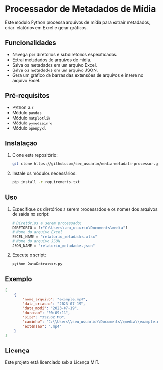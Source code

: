 # Processador de Metadados de Mídia

Este módulo Python processa arquivos de mídia para extrair metadados, criar relatórios em Excel e gerar gráficos.

## Funcionalidades

- Navega por diretórios e subdiretórios especificados.
- Extrai metadados de arquivos de mídia.
- Salva os metadados em um arquivo Excel.
- Salva os metadados em um arquivo JSON.
- Gera um gráfico de barras das extensões de arquivos e insere no arquivo Excel.

## Pré-requisitos

- Python 3.x
- Módulo `pandas`
- Módulo `matplotlib`
- Módulo `pymediainfo`
- Módulo `openpyxl`

## Instalação

1. Clone este repositório:
   ```bash
   git clone https://github.com/seu_usuario/media-metadata-processor.git
   ```

2. Instale os módulos necessários:
   ```bash
   pip install -r requirements.txt
   ```

## Uso

1. Especifique os diretórios a serem processados e os nomes dos arquivos de saída no script:
   ```python
   # Diretórios a serem processados
   DIRETORIO = [r"C:\Users\seu_usuario\Documents\media"]
   # Nome do arquivo Excel
   EXCEL_NAME = "relatorio_metadados.xlsx"
   # Nome do arquivo JSON
   JSON_NAME = "relatorio_metadados.json"
   ```

2. Execute o script:
   ```bash
   python DataExtractor.py
   ```
   
## Exemplo

```json
[
    {
        "nome_arquivo": "example.mp4",
        "data_criacao": "2023-07-19",
        "data_modi": "2023-07-19",
        "duracao": "00:09:13",
        "size": "392.02 MB",
        "caminho": "C:\\Users\\seu_usuario\\Documents\\media\\example.mp4",
        "extensao": ".mp4"
    }
]
```

## Licença

Este projeto está licenciado sob a Licença MIT.

